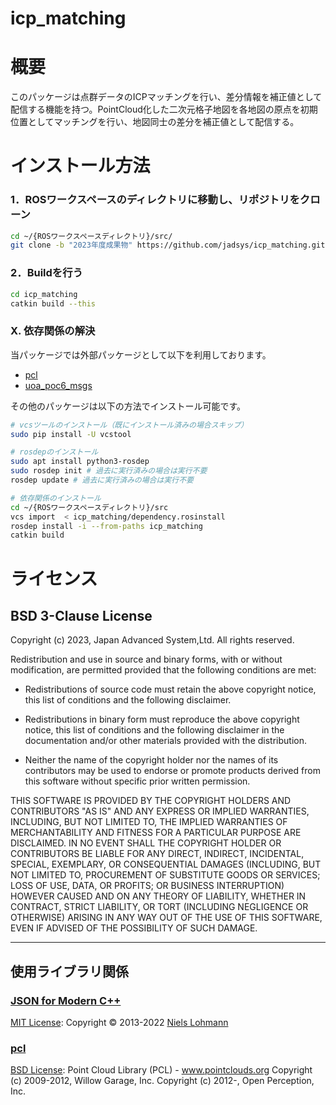 icp_matching
=======

概要
=======
このパッケージは点群データのICPマッチングを行い、差分情報を補正値として配信する機能を持つ。PointCloud化した二次元格子地図を各地図の原点を初期位置としてマッチングを行い、地図同士の差分を補正値として配信する。

インストール方法
=======
### 1．ROSワークスペースのディレクトリに移動し、リポジトリをクローン
```bash 
cd ~/{ROSワークスペースディレクトリ}/src/
git clone -b "2023年度成果物" https://github.com/jadsys/icp_matching.git
```
### 2．Buildを行う
```bash 
cd icp_matching
catkin build --this
```
### X. 依存関係の解決
当パッケージでは外部パッケージとして以下を利用しております。
- [pcl](https://github.com/PointCloudLibrary/pcl)
- [uoa_poc6_msgs](https://github.com/jadsys/uoa_poc6_msgs.git)

その他のパッケージは以下の方法でインストール可能です。
```bash
# vcsツールのインストール（既にインストール済みの場合スキップ）
sudo pip install -U vcstool

# rosdepのインストール
sudo apt install python3-rosdep
sudo rosdep init # 過去に実行済みの場合は実行不要
rosdep update # 過去に実行済みの場合は実行不要

# 依存関係のインストール
cd ~/{ROSワークスペースディレクトリ}/src
vcs import  < icp_matching/dependency.rosinstall
rosdep install -i --from-paths icp_matching
catkin build
```

ライセンス
=======
## BSD 3-Clause License

Copyright (c) 2023, Japan Advanced System,Ltd.
All rights reserved.

Redistribution and use in source and binary forms, with or without
modification, are permitted provided that the following conditions are met:

* Redistributions of source code must retain the above copyright notice, this
  list of conditions and the following disclaimer.

* Redistributions in binary form must reproduce the above copyright notice,
  this list of conditions and the following disclaimer in the documentation
  and/or other materials provided with the distribution.

* Neither the name of the copyright holder nor the names of its contributors 
   may be used to endorse or promote products derived from this software 
   without specific prior written permission.

THIS SOFTWARE IS PROVIDED BY THE COPYRIGHT HOLDERS AND CONTRIBUTORS "AS IS"
AND ANY EXPRESS OR IMPLIED WARRANTIES, INCLUDING, BUT NOT LIMITED TO, THE
IMPLIED WARRANTIES OF MERCHANTABILITY AND FITNESS FOR A PARTICULAR PURPOSE ARE
DISCLAIMED. IN NO EVENT SHALL THE COPYRIGHT HOLDER OR CONTRIBUTORS BE LIABLE
FOR ANY DIRECT, INDIRECT, INCIDENTAL, SPECIAL, EXEMPLARY, OR CONSEQUENTIAL
DAMAGES (INCLUDING, BUT NOT LIMITED TO, PROCUREMENT OF SUBSTITUTE GOODS OR
SERVICES; LOSS OF USE, DATA, OR PROFITS; OR BUSINESS INTERRUPTION) HOWEVER
CAUSED AND ON ANY THEORY OF LIABILITY, WHETHER IN CONTRACT, STRICT LIABILITY,
OR TORT (INCLUDING NEGLIGENCE OR OTHERWISE) ARISING IN ANY WAY OUT OF THE USE
OF THIS SOFTWARE, EVEN IF ADVISED OF THE POSSIBILITY OF SUCH DAMAGE.

* * *
## 使用ライブラリ関係
### [JSON for Modern C++](https://github.com/nlohmann/json)
 [MIT License](https://opensource.org/licenses/MIT): Copyright &copy; 2013-2022 [Niels Lohmann](https://nlohmann.me)
### [pcl](https://github.com/PointCloudLibrary/pcl)
[BSD License](https://opensource.org/licenses/bsd-3-clause): Point Cloud Library (PCL) - www.pointclouds.org
Copyright (c) 2009-2012, Willow Garage, Inc.
Copyright (c) 2012-, Open Perception, Inc.